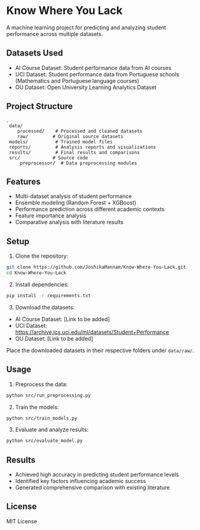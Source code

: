 ﻿# Know Where You Lack

A machine learning project for predicting and analyzing student performance across multiple datasets.

## Datasets Used
- AI Course Dataset: Student performance data from AI courses
- UCI Dataset: Student performance data from Portuguese schools (Mathematics and Portuguese language courses)
- OU Dataset: Open University Learning Analytics Dataset

## Project Structure
```
.
 data/
    processed/    # Processed and cleaned datasets
    raw/         # Original source datasets
 models/          # Trained model files
 reports/         # Analysis reports and visualizations
 results/         # Final results and comparisons
 src/            # Source code
     preprocessor/  # Data preprocessing modules
```

## Features
- Multi-dataset analysis of student performance
- Ensemble modeling (Random Forest + XGBoost)
- Performance prediction across different academic contexts
- Feature importance analysis
- Comparative analysis with literature results

## Setup
1. Clone the repository:
```bash
git clone https://github.com/JoshikaMannam/Know-Where-You-Lack.git
cd Know-Where-You-Lack
```

2. Install dependencies:
```bash
pip install -r requirements.txt
```

3. Download the datasets:
- AI Course Dataset: [Link to be added]
- UCI Dataset: https://archive.ics.uci.edu/ml/datasets/Student+Performance
- OU Dataset: [Link to be added]

Place the downloaded datasets in their respective folders under `data/raw/`.

## Usage
1. Preprocess the data:
```bash
python src/run_preprocessing.py
```

2. Train the models:
```bash
python src/train_models.py
```

3. Evaluate and analyze results:
```bash
python src/evaluate_model.py
```

## Results
- Achieved high accuracy in predicting student performance levels
- Identified key factors influencing academic success
- Generated comprehensive comparison with existing literature

## License
MIT License
